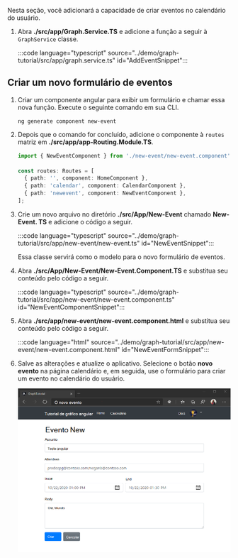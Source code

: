 <!-- markdownlint-disable MD002 MD041 -->

Nesta seção, você adicionará a capacidade de criar eventos no calendário do usuário.

1. Abra **./src/app/Graph.Service.TS** e adicione a função a seguir à `GraphService` classe.

    :::code language="typescript" source="../demo/graph-tutorial/src/app/graph.service.ts" id="AddEventSnippet":::

## <a name="create-a-new-event-form"></a>Criar um novo formulário de eventos

1. Criar um componente angular para exibir um formulário e chamar essa nova função. Execute o seguinte comando em sua CLI.

    ```Shell
    ng generate component new-event
    ```

1. Depois que o comando for concluído, adicione o componente à `routes` matriz em **./src/app/app-Routing.Module.TS**.

    ```typescript
    import { NewEventComponent } from './new-event/new-event.component';

    const routes: Routes = [
      { path: '', component: HomeComponent },
      { path: 'calendar', component: CalendarComponent },
      { path: 'newevent', component: NewEventComponent },
    ];
    ```

1. Crie um novo arquivo no diretório **./src/App/New-Event** chamado **New-Event. TS** e adicione o código a seguir.

    :::code language="typescript" source="../demo/graph-tutorial/src/app/new-event/new-event.ts" id="NewEventSnippet":::

    Essa classe servirá como o modelo para o novo formulário de eventos.

1. Abra **./src/App/New-Event/New-Event.Component.TS** e substitua seu conteúdo pelo código a seguir.

    :::code language="typescript" source="../demo/graph-tutorial/src/app/new-event/new-event.component.ts" id="NewEventComponentSnippet":::

1. Abra **./src/app/new-event/new-event.component.html** e substitua seu conteúdo pelo código a seguir.

    :::code language="html" source="../demo/graph-tutorial/src/app/new-event/new-event.component.html" id="NewEventFormSnippet":::

1. Salve as alterações e atualize o aplicativo. Selecione o botão **novo evento** na página calendário e, em seguida, use o formulário para criar um evento no calendário do usuário.

    ![Uma captura de tela do novo formulário de evento](images/create-event.png)
